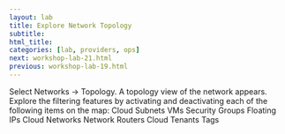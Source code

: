 ```yaml
---
layout: lab
title: Explore Network Topology
subtitle:
html_title:
categories: [lab, providers, ops]
next: workshop-lab-21.html
previous: workshop-lab-19.html
---
```


Select Networks → Topology.
A topology view of the network appears.
Explore the filtering features by activating and deactivating each of the following items on the map:
Cloud Subnets
VMs
Security Groups
Floating IPs
Cloud Networks
Network Routers
Cloud Tenants
Tags
